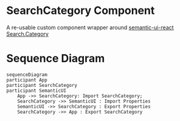 # SearchCategory Component

A re-usable custom component wrapper around [semantic-ui-react Search.Category](https://react.semantic-ui.com/modules/search)

# Sequence Diagram

```mermaid
sequenceDiagram
participant App
participant SearchCategory
participant SemanticUI
    App ->> SearchCategory: Import SearchCategory;
    SearchCategory ->> SemanticUI : Import Properties
    SemanticUI ->> SearchCategory : Export Properties
    SearchCategory ->> App : Export SearchCategory
```
